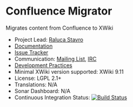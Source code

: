 # Confluence Migrator

Migrates content from Confluence to XWiki
 
* Project Lead: [Raluca Stavro](https://github.com/rstavro)
* [Documentation](https://store.xwiki.com/xwiki/bin/view/Extension/ConfluenceMigrator)
* [Issue Tracker](https://github.com/xwikisas/application-confluence-migrator/issues)
* Communication: [Mailing List](http://dev.xwiki.org/xwiki/bin/view/Community/MailingLists>), [IRC]( http://dev.xwiki.org/xwiki/bin/view/Community/IRC)
* [Development Practices](http://dev.xwiki.org)
* Minimal XWiki version supported: XWiki 9.11
* License: LGPL 2.1+
* Translations: N/A
* Sonar Dashboard: N/A
* Continuous Integration Status: [![Build Status](http://ci.xwikisas.com/view/All/job/xwikisas/job/application-confluence-migrator/job/main/badge/icon)](http://ci.xwikisas.com/view/All/job/xwikisas/job/application-confluence-migrator/job/main/)
